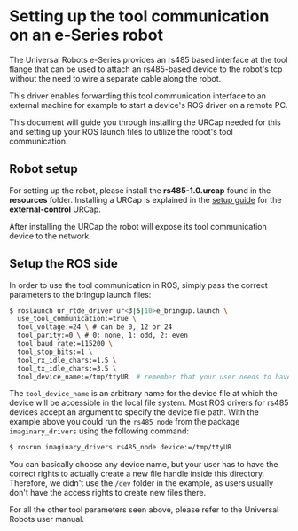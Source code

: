# Setting up the tool communication on an e-Series robot
The Universal Robots e-Series provides an rs485 based interface at the tool flange that can be used
to attach an rs485-based device to the robot's tcp without the need to wire a separate cable along
the robot.

This driver enables forwarding this tool communication interface to an external machine for example
to start a device's ROS driver on a remote PC.

This document will guide you through installing the URCap needed for this and setting up your ROS
launch files to utilize the robot's tool communication.

## Robot setup
For setting up the robot, please install the **rs485-1.0.urcap** found in the **resources** folder.
Installing a URCap is explained in the [setup guide](install_urcap_e_series.md) for the **external-control** URCap.

After installing the URCap the robot will expose its tool communication device to the network.

## Setup the ROS side
In order to use the tool communication in ROS, simply pass the correct parameters to the bringup
launch files:

```bash
$ roslaunch ur_rtde_driver ur<3|5|10>e_bringup.launch \
  use_tool_communication:=true \
  tool_voltage:=24 \ # can be 0, 12 or 24
  tool_parity:=0 \ # 0: none, 1: odd, 2: even
  tool_baud_rate:=115200 \
  tool_stop_bits:=1 \
  tool_rx_idle_chars:=1.5 \
  tool_tx_idle_chars:=3.5 \
  tool_device_name:=/tmp/ttyUR  # remember that your user needs to have the rights to write that file handle
```

The `tool_device_name` is an arbitrary name for the device file at which the device will be
accessible in the local file system. Most ROS drivers for rs485 devices accept an argument to
specify the device file path. With the example above you could run the `rs485_node` from the package
`imaginary_drivers` using the following command:

```bash
$ rosrun imaginary_drivers rs485_node device:=/tmp/ttyUR

```

You can basically choose any device name, but your user has to have the correct rights to actually
create a new file handle inside this directory. Therefore, we didn't use the `/dev` folder in the
example, as users usually don't have the access rights to create new files there.

For all the other tool parameters seen above, please refer to the Universal Robots user manual.
